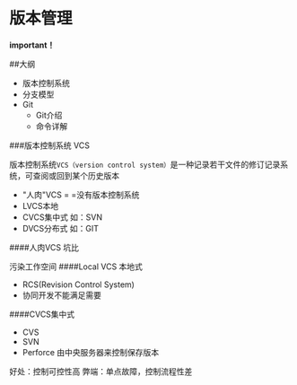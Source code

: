 # 版本管理

**important！**

##大纲
- 版本控制系统
- 分支模型
- Git
  - Git介绍
  - 命令详解
 
###版本控制系统 VCS

版本控制系统```VCS（version control system）```是一种记录若干文件的修订记录系统，可查阅或回到某个历史版本

- "人肉"VCS  = =没有版本控制系统
- LVCS本地 
- CVCS集中式  如：SVN
- DVCS分布式  如：GIT

####人肉VCS
坑比

污染工作空间
####Local VCS 本地式
- RCS(Revision Control System)
- 协同开发不能满足需要

####CVCS集中式
- CVS
- SVN
- Perforce
由中央服务器来控制保存版本

好处：控制可控性高
弊端：单点故障，控制流程性差

